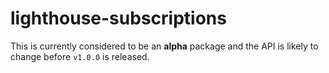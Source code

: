 # lighthouse-subscriptions

This is currently considered to be an **alpha** package and the API is likely to change before `v1.0.0` is released.
